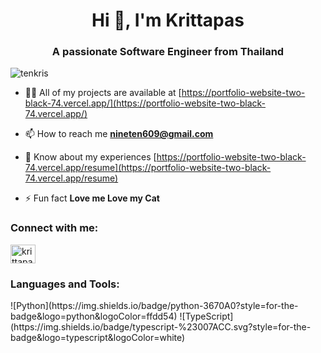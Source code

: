 <h1 align="center">Hi 👋, I'm Krittapas</h1>
<h3 align="center">A passionate Software Engineer from Thailand</h3>

<p align="left"> <img src="https://komarev.com/ghpvc/?username=tenkris&label=Profile%20views&color=0e75b6&style=flat" alt="tenkris" /> </p>

- 👨‍💻 All of my projects are available at [https://portfolio-website-two-black-74.vercel.app/](https://portfolio-website-two-black-74.vercel.app/)

- 📫 How to reach me **nineten609@gmail.com**

- 📄 Know about my experiences [https://portfolio-website-two-black-74.vercel.app/resume](https://portfolio-website-two-black-74.vercel.app/resume)

- ⚡ Fun fact **Love me Love my Cat**

<h3 align="left">Connect with me:</h3>
<p align="left">
<a href="https://linkedin.com/in/krittapas-rungsimontuchat-3980aa25b/" target="blank"><img align="center" src="https://raw.githubusercontent.com/rahuldkjain/github-profile-readme-generator/master/src/images/icons/Social/linked-in-alt.svg" alt="krittapas-rungsimontuchat-3980aa25b/" height="30" width="40" /></a>
</p>

<h3 align="left">Languages and Tools:</h3>
![Python](https://img.shields.io/badge/python-3670A0?style=for-the-badge&logo=python&logoColor=ffdd54)
![TypeScript](https://img.shields.io/badge/typescript-%23007ACC.svg?style=for-the-badge&logo=typescript&logoColor=white)
